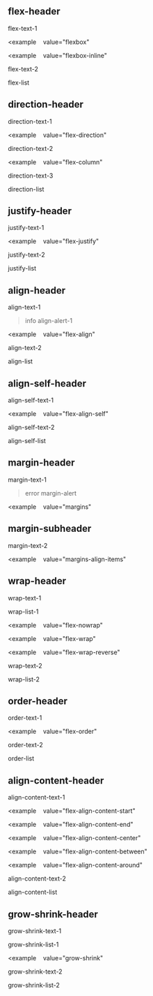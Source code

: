 ## flex-header

flex-text-1

<example
   value="flexbox"
></example>

<example
   value="flexbox-inline"
></example>

flex-text-2

flex-list

## direction-header

direction-text-1

<example
   value="flex-direction"
></example>

direction-text-2

<example
   value="flex-column"
></example>

direction-text-3

direction-list

## justify-header

justify-text-1

<example
   value="flex-justify"
></example>

justify-text-2

justify-list

## align-header

align-text-1

>info align-alert-1

<example
   value="flex-align"
></example>

align-text-2

align-list

## align-self-header

align-self-text-1

<example
   value="flex-align-self"
></example>

align-self-text-2

align-self-list

## margin-header

margin-text-1

>error margin-alert

<example
   value="margins"
></example>

## margin-subheader

margin-text-2

<example
   value="margins-align-items"
></example>

## wrap-header

wrap-text-1

wrap-list-1

<example
   value="flex-nowrap"
></example>

<example
   value="flex-wrap"
></example>

<example
   value="flex-wrap-reverse"
></example>

wrap-text-2

wrap-list-2

## order-header

order-text-1

<example
   value="flex-order"
></example>

order-text-2

order-list

## align-content-header

align-content-text-1

<example
   value="flex-align-content-start"
></example>

<example
   value="flex-align-content-end"
></example>

<example
   value="flex-align-content-center"
></example>

<example
   value="flex-align-content-between"
></example>

<example
   value="flex-align-content-around"
></example>

align-content-text-2

align-content-list

## grow-shrink-header

grow-shrink-text-1

grow-shrink-list-1

<example
   value="grow-shrink"
></example>

grow-shrink-text-2

grow-shrink-list-2